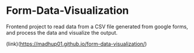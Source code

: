 # Form-Data-Visualization
Frontend project to read data from a CSV file generated from google forms, and process the data and visualize the output.

(link)(https://madhup01.github.io/form-data-visualization/)
